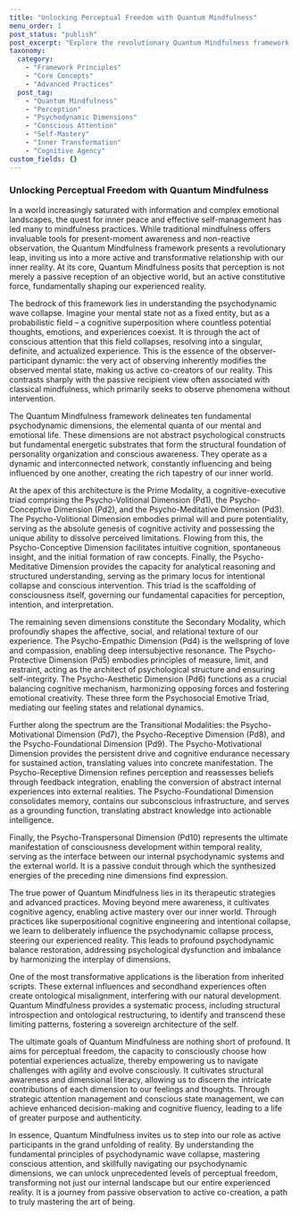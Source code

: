 ```yaml
---
title: "Unlocking Perceptual Freedom with Quantum Mindfulness"
menu_order: 1
post_status: "publish"
post_excerpt: "Explore the revolutionary Quantum Mindfulness framework, which redefines perception as an active, co-creative process. Learn how understanding psychodynamic dimensions and leveraging conscious attention can lead to profound personal transformation and perceptual freedom, moving beyond passive observation to active mastery of your inner and outer worlds."
taxonomy:
  category:
    - "Framework Principles"
    - "Core Concepts"
    - "Advanced Practices"
  post_tag:
    - "Quantum Mindfulness"
    - "Perception"
    - "Psychodynamic Dimensions"
    - "Conscious Attention"
    - "Self-Mastery"
    - "Inner Transformation"
    - "Cognitive Agency"
custom_fields: {}
---
```


### Unlocking Perceptual Freedom with Quantum Mindfulness

In a world increasingly saturated with information and complex emotional landscapes, the quest for inner peace and effective self-management has led many to mindfulness practices. While traditional mindfulness offers invaluable tools for present-moment awareness and non-reactive observation, the Quantum Mindfulness framework presents a revolutionary leap, inviting us into a more active and transformative relationship with our inner reality. At its core, Quantum Mindfulness posits that perception is not merely a passive reception of an objective world, but an active constitutive force, fundamentally shaping our experienced reality.

The bedrock of this framework lies in understanding the psychodynamic wave collapse. Imagine your mental state not as a fixed entity, but as a probabilistic field – a cognitive superposition where countless potential thoughts, emotions, and experiences coexist. It is through the act of conscious attention that this field collapses, resolving into a singular, definite, and actualized experience. This is the essence of the observer-participant dynamic: the very act of observing inherently modifies the observed mental state, making us active co-creators of our reality. This contrasts sharply with the passive recipient view often associated with classical mindfulness, which primarily seeks to observe phenomena without intervention.

The Quantum Mindfulness framework delineates ten fundamental psychodynamic dimensions, the elemental quanta of our mental and emotional life. These dimensions are not abstract psychological constructs but fundamental energetic substrates that form the structural foundation of personality organization and conscious awareness. They operate as a dynamic and interconnected network, constantly influencing and being influenced by one another, creating the rich tapestry of our inner world.

At the apex of this architecture is the Prime Modality, a cognitive-executive triad comprising the Psycho-Volitional Dimension (Pd1), the Psycho-Conceptive Dimension (Pd2), and the Psycho-Meditative Dimension (Pd3). The Psycho-Volitional Dimension embodies primal will and pure potentiality, serving as the absolute genesis of cognitive activity and possessing the unique ability to dissolve perceived limitations. Flowing from this, the Psycho-Conceptive Dimension facilitates intuitive cognition, spontaneous insight, and the initial formation of raw concepts. Finally, the Psycho-Meditative Dimension provides the capacity for analytical reasoning and structured understanding, serving as the primary locus for intentional collapse and conscious intervention. This triad is the scaffolding of consciousness itself, governing our fundamental capacities for perception, intention, and interpretation.

The remaining seven dimensions constitute the Secondary Modality, which profoundly shapes the affective, social, and relational texture of our experience. The Psycho-Empathic Dimension (Pd4) is the wellspring of love and compassion, enabling deep intersubjective resonance. The Psycho-Protective Dimension (Pd5) embodies principles of measure, limit, and restraint, acting as the architect of psychological structure and ensuring self-integrity. The Psycho-Aesthetic Dimension (Pd6) functions as a crucial balancing cognitive mechanism, harmonizing opposing forces and fostering emotional creativity. These three form the Psychosocial Emotive Triad, mediating our feeling states and relational dynamics.

Further along the spectrum are the Transitional Modalities: the Psycho-Motivational Dimension (Pd7), the Psycho-Receptive Dimension (Pd8), and the Psycho-Foundational Dimension (Pd9). The Psycho-Motivational Dimension provides the persistent drive and cognitive endurance necessary for sustained action, translating values into concrete manifestation. The Psycho-Receptive Dimension refines perception and reassesses beliefs through feedback integration, enabling the conversion of abstract internal experiences into external realities. The Psycho-Foundational Dimension consolidates memory, contains our subconscious infrastructure, and serves as a grounding function, translating abstract knowledge into actionable intelligence.

Finally, the Psycho-Transpersonal Dimension (Pd10) represents the ultimate manifestation of consciousness development within temporal reality, serving as the interface between our internal psychodynamic systems and the external world. It is a passive conduit through which the synthesized energies of the preceding nine dimensions find expression.

The true power of Quantum Mindfulness lies in its therapeutic strategies and advanced practices. Moving beyond mere awareness, it cultivates cognitive agency, enabling active mastery over our inner world. Through practices like superpositional cognitive engineering and intentional collapse, we learn to deliberately influence the psychodynamic collapse process, steering our experienced reality. This leads to profound psychodynamic balance restoration, addressing psychological dysfunction and imbalance by harmonizing the interplay of dimensions.

One of the most transformative applications is the liberation from inherited scripts. These external influences and secondhand experiences often create ontological misalignment, interfering with our natural development. Quantum Mindfulness provides a systematic process, including structural introspection and ontological restructuring, to identify and transcend these limiting patterns, fostering a sovereign architecture of the self.

The ultimate goals of Quantum Mindfulness are nothing short of profound. It aims for perceptual freedom, the capacity to consciously choose how potential experiences actualize, thereby empowering us to navigate challenges with agility and evolve consciously. It cultivates structural awareness and dimensional literacy, allowing us to discern the intricate contributions of each dimension to our feelings and thoughts. Through strategic attention management and conscious state management, we can achieve enhanced decision-making and cognitive fluency, leading to a life of greater purpose and authenticity.

In essence, Quantum Mindfulness invites us to step into our role as active participants in the grand unfolding of reality. By understanding the fundamental principles of psychodynamic wave collapse, mastering conscious attention, and skillfully navigating our psychodynamic dimensions, we can unlock unprecedented levels of perceptual freedom, transforming not just our internal landscape but our entire experienced reality. It is a journey from passive observation to active co-creation, a path to truly mastering the art of being.